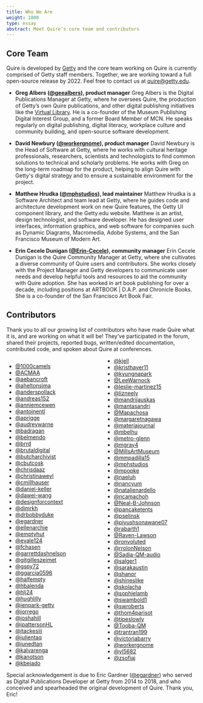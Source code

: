 ```yaml
---
title: Who We Are
weight: 1800
type: essay
abstract: Meet Quire’s core team and contributors
---
```


## Core Team

Quire is developed by [Getty](https://www.getty.edu) and the core team working on Quire is currently comprised of Getty staff members. Together, we are working toward a full open-source release by 2022. Feel free to contact us at [quire@getty.edu](mailto:quire@getty.edu).

<div class="feature-list">

- **Greg Albers ([@geealbers](https://github.com/geealbers)), product manager** Greg Albers is the Digital Publications Manager at Getty, where he oversees Quire, the production of Getty’s own Quire publications, and other digital publishing initiatives like the [Virtual Library](https://www.getty.edu/publications/virtuallibrary/). He is a co-founder of the Museum Publishing Digital Interest Group, and a former Board Member of MCN. He speaks regularly on digital publishing, digital literacy, workplace culture and community building, and open-source software development.

- **David Newbury ([@workergnome](https://github.com/workergnome)), product manager** David Newbury is the Head of Software at Getty, where he works with cultural heritage professionals, researchers, scientists and technologists to find common solutions to technical and scholarly problems.  He works with Greg on the long-term roadmap for the product, helping to align Quire with Getty's digital strategy and to ensure a sustainable environment for the project.

- **Matthew Hrudka ([@mphstudios](https://github.com/mphstudios)), lead maintainer** Matthew Hrudka is a Software Architect and team lead at Getty, where he guides code and architecture development work on new Quire features, the Getty UI component library, and the Getty.edu website. Matthew is an artist, design technologist, and software developer. He has designed user interfaces, information graphics, and web software for companies such as Dynamic Diagrams, Macromedia, Adobe Systems, and the San Francisco Museum of Modern Art.

- **Erin Cecele Dunigan ([@Erin-Cecele](https://github.com/Erin-Cecele)), community manager** Erin Cecele Dunigan is the Quire Community Manager at Getty, where she cultivates a diverse community of Quire users and contributors. She works closely with the Project Manager and Getty developers to communicate user needs and develop helpful tools and resources to aid the community with Quire adoption. She has worked in art book publishing for over a decade, including positions at ARTBOOK | D.A.P. and Chronicle Books. She is a co-founder of the San Francisco Art Book Fair.

</div>

## Contributors

Thank you to all our growing list of contributors who have made Quire what it is, and are working on what it will be! They’ve participated in the forum, shared their projects, reported bugs, written/edited documentation, contributed code, and spoken about Quire at conferences.

<div style="column-count: 2; column-gap: 1rem;">

- [@1000camels](https://github.com/1000camels)
- [@ACMAA](https://github.com/ACMAA)
- [@aebancroft](https://github.com/aebancroft)
- [@aheltonsjma](https://github.com/aheltonsjma)
- [@anderspollack](https://github.com/anderspollack)
- [@andreas152](https://github.com/andreas152)
- [@anniemcewen](https://github.com/anniemcewen/)
- [@antoinentl](https://github.com/antoinentl)
- [@aprigge](https://github.com/aprigge)
- [@audreywarne](https://github.com/audreywarne)
- [@badragan](https://github.com/badragan)
- [@belmendo](https://github.com/belmendo)
- [@brrd](https://github.com/brrd)
- [@brutaldigital](https://github.com/brutaldigital)
- [@butcharchivist](https://github.com/butcharchivist)
- [@cbutcosk](https://github.com/cbutcosk)
- [@chrisdaaz](https://github.com/chrisdaaz)
- [@christinaweyl](https://github.com/christinaweyl/)
- [@cmillhauser](https://github.com/cmillhauser)
- [@daniel-keller](https://github.com/daniel-keller)
- [@dawei-wang](https://github.com/dawei-wang)
- [@designforcontext](https://github.com/designforcontext)
- [@dimrkh](https://github.com/dimrkh)
- [@drbobbyduke](https://github.com/drbobbyduke)
- [@egardner](https://github.com/egardner)
- [@ellenarchie](https://github.com/ellenarchie/)
- [@emptyhut](https://github.com/emptyhut)
- [@evale124](https://github.com/evale124)
- [@fchasen](https://github.com/fchasen)
- [@garrettdashnelson](https://github.com/garrettdashnelson)
- [@gitgilleszeimet](https://github.com/gitgilleszeimet/)
- [@gspy72](https://github.com/gspy72)
- [@ggarcia0596](https://github.com/ggarcia0596)
- [@halfempty](https://github.com/halfempty/)
- [@hbalenda](https://github.com/hbalenda)
- [@hlj24](https://github.com/hlj24)
- [@hughlilly](https://github.com/hughlilly)
- [@jenpark-getty](https://github.com/jenpark-getty)
- [@jorrego](https://github.com/jorrego)
- [@joshahill](https://github.com/joshahill)
- [@jpattersonHL](https://github.com/jpattersonHL)
- [@jtackesiii](https://github.com/jtackesiii/)
- [@julientaq](https://github.com/julientaq)
- [@junedtan](https://github.com/junedtan)
- [@kalvarenga](https://github.com/kalvarenga)
- [@kanotson](https://github.com/kanotson)
- [@kbejado](https://github.com/kbejado)
- [@kjell](https://github.com/kjell)
- [@kristhayer11](https://github.com/kristhayer11)
- [@kyungnapark](https://github.com/kyungnapark)
- [@LeeWarnock](https://github.com/LeeWarnock)
- [@leslie-martinez15](https://github.com/leslie-martinez15)
- [@lizneely](https://github.com/lizneely/)
- [@mandrijauskas](https://github.com/mandrijauskas)
- [@mantasandri](https://github.com/mantasandri)
- [@Mapachosa](https://github.com/Mapachosa/)
- [@margaretnagawa](https://github.com/margaretnagawa/)
- [@materiajournal](https://github.com/materiajournal)
- [@mbelhu](https://github.com/mbelhu)
- [@metro-glenn](https://github.com/metro-glenn)
- [@mgray4](https://github.com/mgray4)
- [@MillsArtMuseum](https://github.com/MillsArtMuseum)
- [@mmpadilla15](https://github.com/mmpadilla15/)
- [@mphstudios](https://github.com/mphstudios)
- [@mpopke](https://github.com/mpopke)
- [@naeluh](https://github.com/naeluh)
- [@nancyum](https://github.com/nancyum)
- [@natalienardello](https://github.com/natalienardello/)
- [@ncamachoh](https://github.com/ncamachoh)
- [@Neal-B-Johnson](https://github.com/Neal-B-Johnson)
- [@pancaketents](https://github.com/pancaketents)
- [@pselinsk](https://github.com/pselinsk)
- [@piyushsonawane07](https://github.com/piyushsonawane07)
- [@rabarth1](https://github.com/rabarth1)
- [@Raven-Lawson](https://github.com/Raven-Lawson)
- [@ronvoluted](https://github.com/ronvoluted)
- [@rrolonNelson](https://github.com/rrolonNelson)
- [@Sadia-QM-audio](https://github.com/Sadia-QM-audio)
- [@salger1](https://github.com/salger1)
- [@sarakaustin](https://github.com/sarakaustin)
- [@shanor](https://github.com/shanor/)
- [@shineslike](https://github.com/shineslike/)
- [@skolacha](https://github.com/skolacha)
- [@sophielamb](https://github.com/sophielamb)
- [@swambold1](https://github.com/swambold1)
- [@swroberts](https://github.com/swroberts)
- [@thom4parisot](https://github.com/thom4parisot)
- [@tipeslowly](https://github.com/tipeslowly)
- [@Tooba-QM](https://github.com/Tooba-QM)
- [@trantran199](https://github.com/trantran199)
- [@victoriabarry](https://github.com/victoriabarry)
- [@workergnome](https://github.com/workergnome)
- [@yl5682](https://github.com/yl5682)
- [@zsofiaj](https://github.com/zsofiaj)

</div>


Special acknowledgement is due to Eric Gardner ([@egardner](https://github.com/egardner)) who served as Digital Publications Developer at Getty from 2014 to 2018, and who conceived and spearheaded the original development of Quire. Thank you, Eric!
